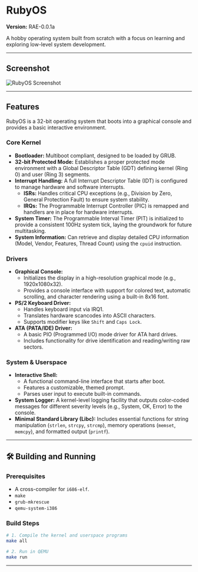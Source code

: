 # RubyOS

**Version:** RAE-0.0.1a

A hobby operating system built from scratch with a focus on learning and exploring low-level system development.

---

## Screenshot

![RubyOS Screenshot](https://i.imgur.com/KmnZJ4a.png)

---

## Features

RubyOS is a 32-bit operating system that boots into a graphical console and provides a basic interactive environment.

### Core Kernel

*   **Bootloader:** Multiboot compliant, designed to be loaded by GRUB.
*   **32-bit Protected Mode:** Establishes a proper protected mode environment with a Global Descriptor Table (GDT) defining kernel (Ring 0) and user (Ring 3) segments.
*   **Interrupt Handling:** A full Interrupt Descriptor Table (IDT) is configured to manage hardware and software interrupts.
    *   **ISRs:** Handles critical CPU exceptions (e.g., Division by Zero, General Protection Fault) to ensure system stability.
    *   **IRQs:** The Programmable Interrupt Controller (PIC) is remapped and handlers are in place for hardware interrupts.
*   **System Timer:** The Programmable Interval Timer (PIT) is initialized to provide a consistent 100Hz system tick, laying the groundwork for future multitasking.
*   **System Information:** Can retrieve and display detailed CPU information (Model, Vendor, Features, Thread Count) using the `cpuid` instruction.

### Drivers

*   **Graphical Console:**
    *   Initializes the display in a high-resolution graphical mode (e.g., 1920x1080x32).
    *   Provides a console interface with support for colored text, automatic scrolling, and character rendering using a built-in 8x16 font.
*   **PS/2 Keyboard Driver:**
    *   Handles keyboard input via IRQ1.
    *   Translates hardware scancodes into ASCII characters.
    *   Supports modifier keys like `Shift` and `Caps Lock`.
*   **ATA (PATA/IDE) Driver:**
    *   A basic PIO (Programmed I/O) mode driver for ATA hard drives.
    *   Includes functionality for drive identification and reading/writing raw sectors.

### System & Userspace

*   **Interactive Shell:**
    *   A functional command-line interface that starts after boot.
    *   Features a customizable, themed prompt.
    *   Parses user input to execute built-in commands.
*   **System Logger:** A kernel-level logging facility that outputs color-coded messages for different severity levels (e.g., System, OK, Error) to the console.
*   **Minimal Standard Library (Libc):** Includes essential functions for string manipulation (`strlen`, `strcpy`, `strcmp`), memory operations (`memset`, `memcpy`), and formatted output (`printf`).

---

## 🛠️ Building and Running



### Prerequisites

*   A cross-compiler for `i686-elf`.
*   `make`
*   `grub-mkrescue`
*   `qemu-system-i386`

### Build Steps

```bash
# 1. Compile the kernel and userspace programs
make all

# 2. Run in QEMU
make run
```

---
